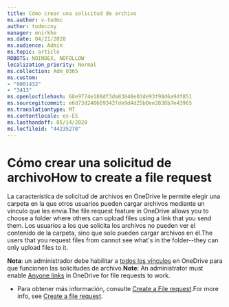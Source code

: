 ```yaml
---
title: Cómo crear una solicitud de archivo
ms.author: v-todmc
author: todmccoy
manager: mnirkhe
ms.date: 04/21/2020
ms.audience: Admin
ms.topic: article
ROBOTS: NOINDEX, NOFOLLOW
localization_priority: Normal
ms.collection: Adm_O365
ms.custom:
- "9001432"
- "3413"
ms.openlocfilehash: 68e9774e188df3da83848e03de93f98d6a9df851
ms.sourcegitcommit: e6d73d240669342fde9d4d25b0ee2838b7e43965
ms.translationtype: MT
ms.contentlocale: es-ES
ms.lasthandoff: 05/14/2020
ms.locfileid: "44235278"
---
```

# <a name="how-to-create-a-file-request"></a><span data-ttu-id="be9ba-102">Cómo crear una solicitud de archivo</span><span class="sxs-lookup"><span data-stu-id="be9ba-102">How to create a file request</span></span>

<span data-ttu-id="be9ba-103">La característica de solicitud de archivos en OneDrive le permite elegir una carpeta en la que otros usuarios pueden cargar archivos mediante un vínculo que les envía.</span><span class="sxs-lookup"><span data-stu-id="be9ba-103">The file request feature in OneDrive allows you to choose a folder where others can upload files using a link that you send them.</span></span> <span data-ttu-id="be9ba-104">Los usuarios a los que solicita los archivos no pueden ver el contenido de la carpeta, sino que solo pueden cargar archivos en él.</span><span class="sxs-lookup"><span data-stu-id="be9ba-104">The users that you request files from cannot see what's in the folder--they can only upload files to it.</span></span>

<span data-ttu-id="be9ba-105">**Nota**: un administrador debe habilitar a [todos los vínculos](https://docs.microsoft.com/sharepoint/turn-external-sharing-on-or-off) en OneDrive para que funcionen las solicitudes de archivo.</span><span class="sxs-lookup"><span data-stu-id="be9ba-105">**Note**: An administrator must enable [Anyone links](https://docs.microsoft.com/sharepoint/turn-external-sharing-on-or-off) in OneDrive for file requests to work.</span></span>

- <span data-ttu-id="be9ba-106">Para obtener más información, consulte [Create a File request](https://support.office.com/article/create-a-file-request-f54aa7f8-2589-4421-b351-d415fc3b83af).</span><span class="sxs-lookup"><span data-stu-id="be9ba-106">For more info, see [Create a file request](https://support.office.com/article/create-a-file-request-f54aa7f8-2589-4421-b351-d415fc3b83af).</span></span>
